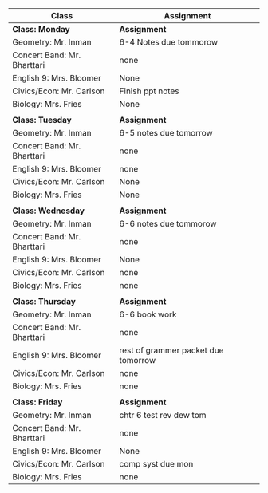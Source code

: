 |Class                        |Assignment                                                  |
|-----------------------------|------------------------------------------------------------|
|**Class: Monday**            |**Assignment**                                              |
| Geometry: Mr. Inman         | 6-4 Notes due tommorow                                     |
| Concert Band: Mr. Bharttari | none                                                       |
| English 9: Mrs. Bloomer     | None                                                       |
| Civics/Econ: Mr. Carlson    | Finish ppt notes                                           |
| Biology: Mrs. Fries         | None                                                       |
|                             |                                                            |
|**Class: Tuesday**           |**Assignment**                                              |
| Geometry: Mr. Inman         | 6-5 notes due tomorrow                                     |
| Concert Band: Mr. Bharttari | none                             |
| English 9: Mrs. Bloomer     | none                            |
| Civics/Econ: Mr. Carlson    | None                                                       |
| Biology: Mrs. Fries         | None                                                       |
|                             |                                                            |
|**Class: Wednesday**         |**Assignment**                                              |
| Geometry: Mr. Inman         | 6-6 notes due tommorow                                                       |
| Concert Band: Mr. Bharttari | none                             |
| English 9: Mrs. Bloomer     | None                                                       |
| Civics/Econ: Mr. Carlson    | none                                      |
| Biology: Mrs. Fries         | none                                   |
|                             |                                                            |
|**Class: Thursday**          |**Assignment**                                              |
| Geometry: Mr. Inman         | 6-6 book work                              |
| Concert Band: Mr. Bharttari | none                                                      |
| English 9: Mrs. Bloomer     | rest of grammer packet due tomorrow                |
| Civics/Econ: Mr. Carlson    | none                                 |
| Biology: Mrs. Fries         | none                                                |
|                             |                                                            |
|**Class: Friday**            |**Assignment**                                              |
| Geometry: Mr. Inman         | chtr 6 test rev dew tom          |
| Concert Band: Mr. Bharttari | none                                                      |
| English 9: Mrs. Bloomer     | None                                                       |
| Civics/Econ: Mr. Carlson    | comp syst due mon                                        |
| Biology: Mrs. Fries         | none                                                      |
